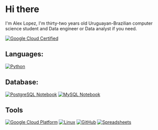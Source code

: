 # Hi there 
I'm Alex Lopez, I'm thirty-two years old Uruguayan-Brazilian computer science student and Data engineer or Data analyst if you need.

[![Google Cloud Certified](https://img.shields.io/badge/Google%20Cloud%20Certified-4285F4?style=for-the-badge&logo=google-cloud&logoColor=white)](https://www.credly.com/badges/52897ab5-1fe9-4b6c-9fb0-40e70e44b567)


## Languages:
[![Python](https://img.shields.io/badge/Python-3776AB?style=for-the-badge&logo=python&logoColor=white)](https://www.python.org/)


## Database:
[![PostgreSQL Notebook](https://img.shields.io/badge/PostgreSQL-336791?style=for-the-badge&logo=postgresql&logoColor=white)](https://www.postgresql.org/)
[![MySQL Notebook](https://img.shields.io/badge/MySQL-4479A1?style=for-the-badge&logo=mysql&logoColor=white)](https://www.mysql.com/)


## Tools
[![Google Cloud Platform](https://img.shields.io/badge/Google%20Cloud-4285F4?style=for-the-badge&logo=google-cloud&logoColor=white)](https://cloud.google.com/)
[![Linux](https://img.shields.io/badge/Linux-FCC624?style=for-the-badge&logo=linux&logoColor=black)](https://www.linux.org/)
[![GitHub](https://img.shields.io/badge/GitHub-100000?style=for-the-badge&logo=github&logoColor=white)](https://github.com/)
[![Spreadsheets](https://img.shields.io/badge/Spreadsheets-00A651?style=for-the-badge&logo=tableau&logoColor=white)](https://www.google.com/sheets/about/)

